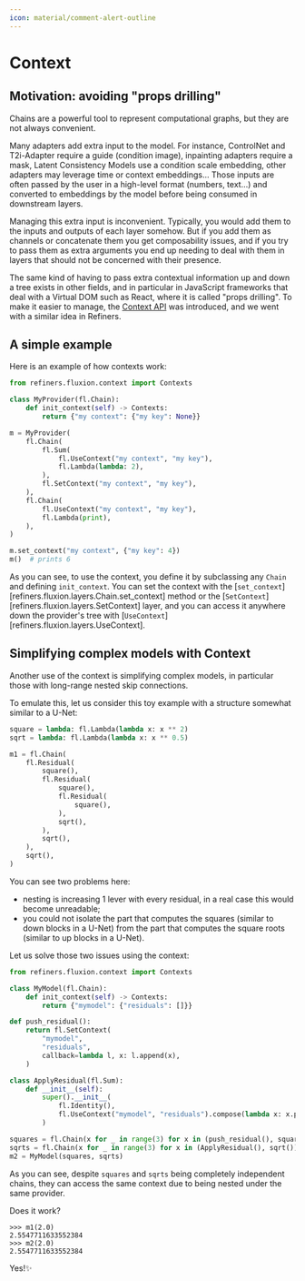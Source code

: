 ```yaml
---
icon: material/comment-alert-outline
---
```


# Context

## Motivation: avoiding "props drilling"

Chains are a powerful tool to represent computational graphs, but they are not always convenient.

Many adapters add extra input to the model. For instance, ControlNet and T2i-Adapter require a guide (condition image), inpainting adapters require a mask, Latent Consistency Models use a condition scale embedding, other adapters may leverage time or context embeddings... Those inputs are often passed by the user in a high-level format (numbers, text...) and converted to embeddings by the model before being consumed in downstream layers.

Managing this extra input is inconvenient. Typically, you would add them to the inputs and outputs of each layer somehow. But if you add them as channels or concatenate them you get composability issues, and if you try to pass them as extra arguments you end up needing to deal with them in layers that should not be concerned with their presence.

The same kind of having to pass extra contextual information up and down a tree exists in other fields, and in particular in JavaScript frameworks that deal with a Virtual DOM such as React, where it is called "props drilling". To make it easier to manage, the [Context API](https://react.dev/learn/passing-data-deeply-with-context) was introduced, and we went with a similar idea in Refiners.

## A simple example

Here is an example of how contexts work:


```py
from refiners.fluxion.context import Contexts

class MyProvider(fl.Chain):
    def init_context(self) -> Contexts:
        return {"my context": {"my key": None}}

m = MyProvider(
    fl.Chain(
        fl.Sum(
            fl.UseContext("my context", "my key"),
            fl.Lambda(lambda: 2),
        ),
        fl.SetContext("my context", "my key"),
    ),
    fl.Chain(
        fl.UseContext("my context", "my key"),
        fl.Lambda(print),
    ),
)

m.set_context("my context", {"my key": 4})
m()  # prints 6
```

As you can see, to use the context, you define it by subclassing any `Chain` and defining `init_context`. You can set the context with the [`set_context`][refiners.fluxion.layers.Chain.set_context] method or the [`SetContext`][refiners.fluxion.layers.SetContext] layer, and you can access it anywhere down the provider's tree with [`UseContext`][refiners.fluxion.layers.UseContext].

## Simplifying complex models with Context

Another use of the context is simplifying complex models, in particular those with long-range nested skip connections.

To emulate this, let us consider this toy example with a structure somewhat similar to a U-Net:

```py
square = lambda: fl.Lambda(lambda x: x ** 2)
sqrt = lambda: fl.Lambda(lambda x: x ** 0.5)

m1 = fl.Chain(
    fl.Residual(
        square(),
        fl.Residual(
            square(),
            fl.Residual(
                square(),
            ),
            sqrt(),
        ),
        sqrt(),
    ),
    sqrt(),
)
```

You can see two problems here:

- nesting is increasing 1 lever with every residual, in a real case this would become unreadable;
- you could not isolate the part that computes the squares (similar to down blocks in a U-Net) from the part that computes the square roots (similar to up blocks in a U-Net).

Let us solve those two issues using the context:

```py
from refiners.fluxion.context import Contexts

class MyModel(fl.Chain):
    def init_context(self) -> Contexts:
        return {"mymodel": {"residuals": []}}

def push_residual():
    return fl.SetContext(
        "mymodel",
        "residuals",
        callback=lambda l, x: l.append(x),
    )

class ApplyResidual(fl.Sum):
    def __init__(self):
        super().__init__(
            fl.Identity(),
            fl.UseContext("mymodel", "residuals").compose(lambda x: x.pop()),
        )

squares = fl.Chain(x for _ in range(3) for x in (push_residual(), square()))
sqrts = fl.Chain(x for _ in range(3) for x in (ApplyResidual(), sqrt()))
m2 = MyModel(squares, sqrts)
```

As you can see, despite `squares` and `sqrts` being completely independent chains, they can access the same context due to being nested under the same provider.

Does it work?

```
>>> m1(2.0)
2.5547711633552384
>>> m2(2.0)
2.5547711633552384
```

Yes!✨
